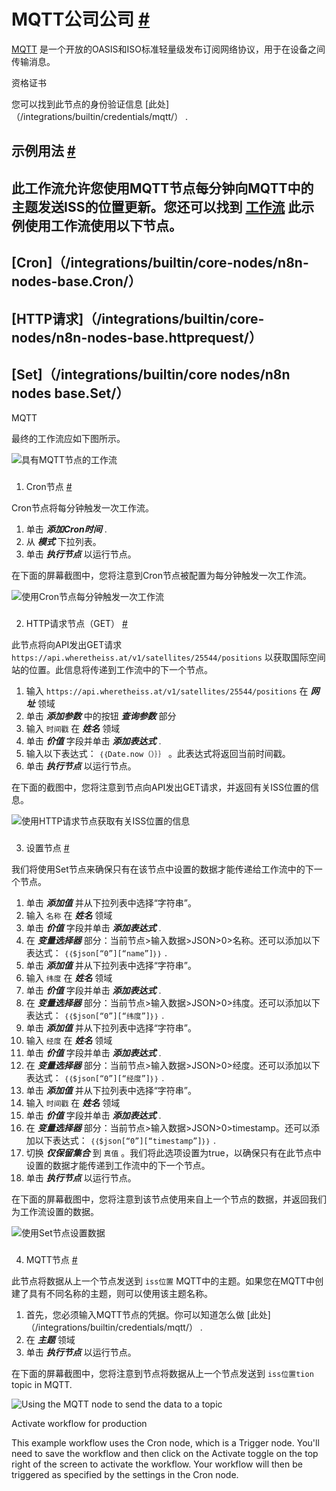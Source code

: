 


 MQTT公司公司
 [#](#mqtt "永久链接")
===================================



[MQTT](https://mqtt.org) 
 是一个开放的OASIS和ISO标准轻量级发布订阅网络协议，用于在设备之间传输消息。
 




 资格证书
 



 您可以找到此节点的身份验证信息
 [此处]（/integrations/builtin/credentials/mqtt/）
 .
 




 示例用法
 [#](#示例用法 "永久链接")
-----------------------------------------------------



 此工作流允许您使用MQTT节点每分钟向MQTT中的主题发送ISS的位置更新。您还可以找到
 [工作流](https://n8n.io/workflows/1069) 
 此示例使用工作流使用以下节点。
-
 [Cron]（/integrations/builtin/core-nodes/n8n-nodes-base.Cron/）
 -
 [HTTP请求]（/integrations/builtin/core-nodes/n8n-nodes-base.httprequest/）
 -
 [Set]（/integrations/builtin/core nodes/n8n nodes base.Set/）
 -
 MQTT




 最终的工作流应如下图所示。
 



![具有MQTT节点的工作流](https://d33wubrfki0l68.cloudfront.net/71945286b61440a752a986be90e679a726126cbc/51124/_images/integrations/builtin/app-nodes/mqtt/workflow.png)



### 
 1. Cron节点
 [#](#1-cron-node "永久链接")



 Cron节点将每分钟触发一次工作流。
 


1. 单击
 ***添加Cron时间***
 .
2. 从
 ***模式***
 下拉列表。
3. 单击
 ***执行节点***
 以运行节点。



 在下面的屏幕截图中，您将注意到Cron节点被配置为每分钟触发一次工作流。
 



![使用Cron节点每分钟触发一次工作流](https://d33wubrfki0l68.cloudfront.net/30fb39ed391dd509f74eb0af79da7a7f4d05e3f0/7d468/_images/integrations/builtin/app-nodes/mqtt/cron_node.png)



### 
 2. HTTP请求节点（GET）
 [#](#2-http-request-node-get "永久链接")



 此节点将向API发出GET请求
 `https://api.wheretheiss.at/v1/satellites/25544/positions` 
 以获取国际空间站的位置。此信息将传递到工作流中的下一个节点。
 


1. 输入
 `https://api.wheretheiss.at/v1/satellites/25544/positions` 
 在
 ***网址***
 领域
2. 单击
 ***添加参数***
 中的按钮
 ***查询参数***
 部分
3. 输入
 `时间戳`
 在
 ***姓名***
 领域
4. 单击
 ***价值***
 字段并单击
 ***添加表达式***
 .
5. 输入以下表达式：
 `｛｛Date.now（）｝｝`
 。此表达式将返回当前时间戳。
6. 单击
 ***执行节点***
 以运行节点。



 在下面的截图中，您将注意到节点向API发出GET请求，并返回有关ISS位置的信息。
 



![使用HTTP请求节点获取有关ISS位置的信息](https://d33wubrfki0l68.cloudfront.net/3dcf7f5b1cc0e4d75b7d646fa5c1f8b79e7af854/6236d/_images/integrations/builtin/app-nodes/mqtt/httprequest_node.png)



### 
 3. 设置节点
 [#](#3-集-节点 "永久链接")



 我们将使用Set节点来确保只有在该节点中设置的数据才能传递给工作流中的下一个节点。
 


1. 单击
 ***添加值***
 并从下拉列表中选择“字符串”。
2. 输入
 `名称`
 在
 ***姓名***
 领域
3. 单击
 ***价值***
 字段并单击
 ***添加表达式***
 .
4. 在
 ***变量选择器***
 部分：当前节点>输入数据>JSON>0>名称。还可以添加以下表达式：
 `｛｛$json[“0”][“name”]｝｝`
 .
5. 单击
 ***添加值***
 并从下拉列表中选择“字符串”。
6. 输入
 `纬度`
 在
 ***姓名***
 领域
7. 单击
 ***价值***
 字段并单击
 ***添加表达式***
 .
8. 在
 ***变量选择器***
 部分：当前节点>输入数据>JSON>0>纬度。还可以添加以下表达式：
 `｛｛$json[“0”][“纬度”]｝｝`
 .
9. 单击
 ***添加值***
 并从下拉列表中选择“字符串”。
10. 输入
 `经度`
 在
 ***姓名***
 领域
11. 单击
 ***价值***
 字段并单击
 ***添加表达式***
 .
12. 在
 ***变量选择器***
 部分：当前节点>输入数据>JSON>0>经度。还可以添加以下表达式：
 `｛｛$json[“0”][“经度”]｝｝`
 .
13. 单击
 ***添加值***
 并从下拉列表中选择“字符串”。
14. 输入
 `时间戳`
 在
 ***姓名***
 领域
15. 单击
 ***价值***
 字段并单击
 ***添加表达式***
 .
16. 在
 ***变量选择器***
 部分：当前节点>输入数据>JSON>0>timestamp。还可以添加以下表达式：
 `｛｛$json[“0”][“timestamp”]｝｝`
 .
17. 切换
 ***仅保留集合***
 到
 `真值`
 。我们将此选项设置为true，以确保只有在此节点中设置的数据才能传递到工作流中的下一个节点。
18. 单击
 ***执行节点***
 以运行节点。



 在下面的屏幕截图中，您将注意到该节点使用来自上一个节点的数据，并返回我们为工作流设置的数据。
 



![使用Set节点设置数据](https://d33wubrfki0l68.cloudfront.net/d5071c5de4b83721d159eed47e259cded240b4fc/7b17e/_images/integrations/builtin/app-nodes/mqtt/set_node.png)



### 
 4. MQTT节点
 [#](#4-qtt-node "永久链接")



 此节点将数据从上一个节点发送到
 `iss位置`
 MQTT中的主题。如果您在MQTT中创建了具有不同名称的主题，则可以使用该主题名称。
 


1. 首先，您必须输入MQTT节点的凭据。你可以知道怎么做
 [此处]（/integrations/builtin/credentials/mqtt/）
 .
2. 在
 ***主题***
 领域
3. 单击
 ***执行节点***
 以运行节点。



 在下面的屏幕截图中，您将注意到节点将数据从上一个节点发送到
 `iss位置tion` 
 topic in MQTT.
 



![Using the MQTT node to send the data to a topic](https://d33wubrfki0l68.cloudfront.net/6aca6b751a73d38578de23e72c6d7b4862579cba/607db/_images/integrations/builtin/app-nodes/mqtt/mqtt_node.png)





 Activate workflow for production
 



 This example workflow uses the Cron node, which is a Trigger node. You'll need to save the workflow and then click on the Activate toggle on the top right of the screen to activate the workflow. Your workflow will then be triggered as specified by the settings in the Cron node.
 





